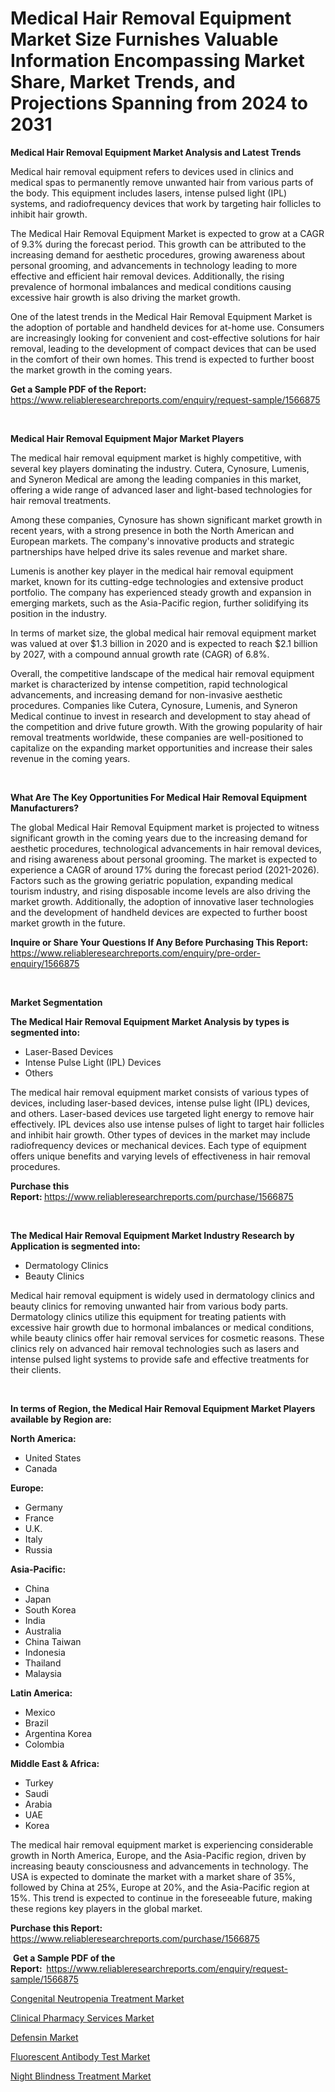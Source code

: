 <p><h1>Medical Hair Removal Equipment Market Size Furnishes Valuable Information Encompassing Market Share, Market Trends, and Projections Spanning from 2024 to 2031</h1></p><p><strong>Medical Hair Removal Equipment Market Analysis and Latest Trends</strong></p>
<p><p>Medical hair removal equipment refers to devices used in clinics and medical spas to permanently remove unwanted hair from various parts of the body. This equipment includes lasers, intense pulsed light (IPL) systems, and radiofrequency devices that work by targeting hair follicles to inhibit hair growth.</p><p>The Medical Hair Removal Equipment Market is expected to grow at a CAGR of 9.3% during the forecast period. This growth can be attributed to the increasing demand for aesthetic procedures, growing awareness about personal grooming, and advancements in technology leading to more effective and efficient hair removal devices. Additionally, the rising prevalence of hormonal imbalances and medical conditions causing excessive hair growth is also driving the market growth.</p><p>One of the latest trends in the Medical Hair Removal Equipment Market is the adoption of portable and handheld devices for at-home use. Consumers are increasingly looking for convenient and cost-effective solutions for hair removal, leading to the development of compact devices that can be used in the comfort of their own homes. This trend is expected to further boost the market growth in the coming years.</p></p>
<p><strong>Get a Sample PDF of the Report:&nbsp;</strong> <a href="https://www.reliableresearchreports.com/enquiry/request-sample/1566875">https://www.reliableresearchreports.com/enquiry/request-sample/1566875</a></p>
<p>&nbsp;</p>
<p><strong>Medical Hair Removal Equipment Major Market Players</strong></p>
<p><p>The medical hair removal equipment market is highly competitive, with several key players dominating the industry. Cutera, Cynosure, Lumenis, and Syneron Medical are among the leading companies in this market, offering a wide range of advanced laser and light-based technologies for hair removal treatments.</p><p>Among these companies, Cynosure has shown significant market growth in recent years, with a strong presence in both the North American and European markets. The company's innovative products and strategic partnerships have helped drive its sales revenue and market share.</p><p>Lumenis is another key player in the medical hair removal equipment market, known for its cutting-edge technologies and extensive product portfolio. The company has experienced steady growth and expansion in emerging markets, such as the Asia-Pacific region, further solidifying its position in the industry.</p><p>In terms of market size, the global medical hair removal equipment market was valued at over $1.3 billion in 2020 and is expected to reach $2.1 billion by 2027, with a compound annual growth rate (CAGR) of 6.8%.</p><p>Overall, the competitive landscape of the medical hair removal equipment market is characterized by intense competition, rapid technological advancements, and increasing demand for non-invasive aesthetic procedures. Companies like Cutera, Cynosure, Lumenis, and Syneron Medical continue to invest in research and development to stay ahead of the competition and drive future growth. With the growing popularity of hair removal treatments worldwide, these companies are well-positioned to capitalize on the expanding market opportunities and increase their sales revenue in the coming years.</p></p>
<p>&nbsp;</p>
<p><strong>What Are The Key Opportunities For Medical Hair Removal Equipment Manufacturers?</strong></p>
<p><p>The global Medical Hair Removal Equipment market is projected to witness significant growth in the coming years due to the increasing demand for aesthetic procedures, technological advancements in hair removal devices, and rising awareness about personal grooming. The market is expected to experience a CAGR of around 17% during the forecast period (2021-2026). Factors such as the growing geriatric population, expanding medical tourism industry, and rising disposable income levels are also driving the market growth. Additionally, the adoption of innovative laser technologies and the development of handheld devices are expected to further boost market growth in the future.</p></p>
<p><strong>Inquire or Share Your Questions If Any Before Purchasing This Report:</strong> <a href="https://www.reliableresearchreports.com/enquiry/pre-order-enquiry/1566875">https://www.reliableresearchreports.com/enquiry/pre-order-enquiry/1566875</a></p>
<p>&nbsp;</p>
<p><strong>Market Segmentation</strong></p>
<p><strong>The Medical Hair Removal Equipment Market Analysis by types is segmented into:</strong></p>
<p><ul><li>Laser-Based Devices</li><li>Intense Pulse Light (IPL) Devices</li><li>Others</li></ul></p>
<p><p>The medical hair removal equipment market consists of various types of devices, including laser-based devices, intense pulse light (IPL) devices, and others. Laser-based devices use targeted light energy to remove hair effectively. IPL devices also use intense pulses of light to target hair follicles and inhibit hair growth. Other types of devices in the market may include radiofrequency devices or mechanical devices. Each type of equipment offers unique benefits and varying levels of effectiveness in hair removal procedures.</p></p>
<p><strong>Purchase this Report:&nbsp;</strong><a href="https://www.reliableresearchreports.com/purchase/1566875">https://www.reliableresearchreports.com/purchase/1566875</a></p>
<p>&nbsp;</p>
<p><strong>The Medical Hair Removal Equipment Market Industry Research by Application is segmented into:</strong></p>
<p><ul><li>Dermatology Clinics</li><li>Beauty Clinics</li></ul></p>
<p><p>Medical hair removal equipment is widely used in dermatology clinics and beauty clinics for removing unwanted hair from various body parts. Dermatology clinics utilize this equipment for treating patients with excessive hair growth due to hormonal imbalances or medical conditions, while beauty clinics offer hair removal services for cosmetic reasons. These clinics rely on advanced hair removal technologies such as lasers and intense pulsed light systems to provide safe and effective treatments for their clients.</p></p>
<p>&nbsp;</p>
<p><strong>In terms of Region, the Medical Hair Removal Equipment Market Players available by Region are:</strong></p>
<p>
    <p> <strong> North America: </strong>
        <ul>
            <li>United States</li>
            <li>Canada</li>
        </ul>
        </p> 
    <p> <strong> Europe: </strong>
        <ul>
            <li>Germany</li>
            <li>France</li>
            <li>U.K.</li>
            <li>Italy</li>
            <li>Russia</li>
        </ul>
        </p> 
    <p> <strong> Asia-Pacific: </strong>
        <ul>
            <li>China</li>
            <li>Japan</li>
            <li>South Korea</li>
            <li>India</li>
            <li>Australia</li>
            <li>China Taiwan</li>
            <li>Indonesia</li>
            <li>Thailand</li>
            <li>Malaysia</li>
        </ul>
        </p> 
    <p> <strong> Latin America: </strong>
        <ul>
            <li>Mexico</li>
            <li>Brazil</li>
            <li>Argentina Korea</li>
            <li>Colombia</li>
        </ul>
        </p> 
    <p> <strong> Middle East & Africa: </strong>
        <ul>
            <li>Turkey</li>
            <li>Saudi</li>
            <li>Arabia</li>
            <li>UAE</li>
            <li>Korea</li>
        </ul>
    </p>
    </p>
<p><p>The medical hair removal equipment market is experiencing considerable growth in North America, Europe, and the Asia-Pacific region, driven by increasing beauty consciousness and advancements in technology. The USA is expected to dominate the market with a market share of 35%, followed by China at 25%, Europe at 20%, and the Asia-Pacific region at 15%. This trend is expected to continue in the foreseeable future, making these regions key players in the global market.</p></p>
<p><strong>Purchase this Report: </strong><a href="https://www.reliableresearchreports.com/purchase/1566875">https://www.reliableresearchreports.com/purchase/1566875</a></p>
<p>&nbsp;<strong>Get a Sample PDF of the Report:&nbsp;&nbsp;</strong><a href="https://www.reliableresearchreports.com/enquiry/request-sample/1566875">https://www.reliableresearchreports.com/enquiry/request-sample/1566875</a></p>
<p><strong></strong></p>
<p><p><a href="https://medium.com/@craigholmes62/analyzing-congenital-neutropenia-treatment-market-global-industry-perspective-and-forecast-2024-b223ce92049a">Congenital Neutropenia Treatment Market</a></p><p><a href="https://medium.com/@craigholmes62/clinical-pharmacy-services-nbsp-market-focuses-on-market-share-size-and-projected-forecast-till-926b0f10f03f">Clinical Pharmacy Services Market</a></p><p><a href="https://medium.com/p/fe854e1b45c5/edit">Defensin Market</a></p><p><a href="https://medium.com/@craigholmes62/fluorescent-antibody-test-market-research-report-its-history-and-forecast-2024-to-2031-6a1f1873896d">Fluorescent Antibody Test Market</a></p><p><a href="https://medium.com/@craigholmes62/night-blindness-treatment-market-research-report-its-history-and-forecast-2024-to-2031-0c6b9fca7d33">Night Blindness Treatment Market</a></p></p>
